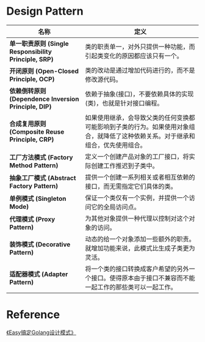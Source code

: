# Design Pattern

| 名称                                                        | 定义                                                               |
|-----------------------------------------------------------|------------------------------------------------------------------|
| **单一职责原则** **(Single Responsibility Principle, SRP)**     | 类的职责单一，对外只提供一种功能，而引起类变化的原因都应该只有一个。                               |
| **开闭原则** **(Open-Closed Principle, OCP)**                 | 类的改动是通过增加代码进行的，而不是修改源代码。                                         |
| **依赖倒转原则** **(Dependence**  **Inversion Principle, DIP)** | 依赖于抽象(接口)，不要依赖具体的实现(类)，也就是针对接口编程。                                |
| **合成复用原则** **(Composite Reuse Principle, CRP)**           | 如果使用继承，会导致父类的任何变换都可能影响到子类的行为。如果使用对象组合，就降低了这种依赖关系。对于继承和组合，优先使用组合。 |
| **工厂方法模式** **(Factory Method Pattern)**                   | 定义一个创建产品对象的工厂接口，将实际创建工作推迟到子类中。                                   |
| **抽象工厂模式** **(Abstract Factory Pattern)**                 | 提供一个创建一系列相关或者相互依赖的接口，而无需指定它们具体的类。                                |
| **单例模式 (Singleton Mode)**                                 | 保证一个类仅有一个实例，并提供一个访问它的全局访问点。                                      |
| **代理模式 (Proxy Pattern)**                                  | 为其他对象提供一种代理以控制对这个对象的访问。                                          |
| **装饰模式 (Decorative Pattern)**                             | 动态的给一个对象添加一些额外的职责。就增加功能来说，此模式比生成子类更为灵活。                          |
| **适配器模式 (Adapter Pattern)**                               | 将一个类的接口转换成客户希望的另外一个接口。使得原本由于接口不兼容而不能一起工作的那些类可以一起工作。              |

# Reference

[《Easy搞定Golang设计模式》](https://github.com/aceld/EasySJMS)
